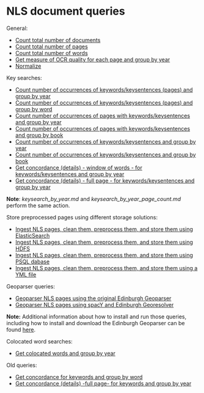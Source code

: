# NLS document queries

General:

* [Count total number of documents](./total_documents.md)
* [Count total number of pages](./total_pages.md)
* [Count total number of words](./total_words.md)
* [Get measure of OCR quality for each page and group by year](./ocr_quality_by_year.md)
* [Normalize](./normalize.md) 

Key searches:

* [Count number of occurrences of keywords/keysentences (pages) and group by year](./keysearch_by_year.md)
* [Count number of occurrences of keywords/keysentences (pages) and group by word](./keysearch_by_word.md)
* [Count number of occurrences of pages with keywords/keysentences and group by year](./keysearch_by_year_page_count.md)
* [Count number of occurrences of pages with keywords/keysentences and group by book](./keysearch_by_book_page_count.md)
* [Count number of occurrences of keywords/keysentences and group by year](./keysearch_by_year_term_count.md)
* [Count number of occurrences of keywords/keysentences and group by book](./keysearch_by_book_term_count.md)
* [Get concordance (details) - window of words - for keywords/keysentences and group by year](./window_keysearch_concordance_by_date.md)
* [Get concordance (details) - full page - for keywords/keysentences and group by year](./keysearch_by_year_details.md)

**Note**: *keysearch_by_year.md* and *keysearch_by_year_page_count.md* perform the same action. 

Store preprocessed pages using different storage solutions:

* [Ingest NLS pages, clean them, preprocess them, and store them using ElasticSearch](./write_pages_df_es.md)
* [Ingest NLS pages, clean them, preprocess them, and store them using HDFS](./write_pages_df_hdfs.md)
* [Ingest NLS pages, clean them, preprocess them, and store them using PSQL dabase](./write_pages_df_psql.md)
* [Ingest NLS pages, clean them, preprocess them, and store them using a YML file](./write_pages_df_yml.md)

Geoparser queries:

* [Geoparser NLS pages using the original Edinburgh Geoparser](./geoparser_pages.md)
* [Geoparser NLS pages using spacY and Edinburgh Georesolver](./georesolution_pages.md)

**Note:** Additional information about how to install and run those queries, including how to install and download the Edinburgh Geoparser can be found [here](../setup-VM.md#installing-the-geoparser--georesolve-tools-inside-defoe).

Colocated word searches:

* [Get colocated words and group by year](./colocates_by_year.md)

Old queries:

* [Get concordance for keywords and group by word](./depricated/keyword_concordance_by_word.md)
* [Get concordance (details) -full page-  for keywords and group by year](./depricated/keyword_concordance_by_year.md)

